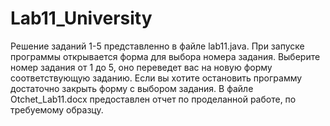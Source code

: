 # Lab11_University
Решение заданий 1-5 представленно в файле lab11.java. При запуске программы открывается форма для выбора номера задания. Выберите номер задания от 1 до 5, оно переведет вас на новую форму соответствующую заданию. Если вы хотите остановить программу достаточно закрыть форму с выбором задания. В файле Otchet_Lab11.docx предоставлен отчет по проделанной работе, по требуемому образцу.
